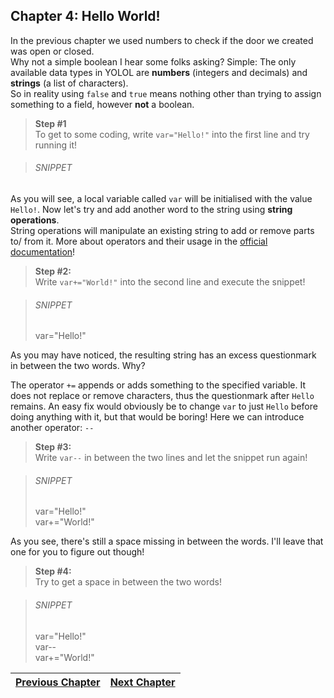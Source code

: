 ## Chapter 4: Hello World!

In the previous chapter we used numbers to check if the door we created was open or closed.<br>
Why not a simple boolean I hear some folks asking? Simple: The only available data types in YOLOL are 
**numbers** (integers and decimals) and **strings** (a list of characters).<br>
So in reality using `false` and `true` means nothing other than trying to assign something to a field, 
however **not** a boolean.

>**Step #1**<br>
>To get to some coding, write `var="Hello!"` into the first line and try running it!

>###### SNIPPET

As you will see, a local variable called `var` will be initialised with the value `Hello!`.
Now let's try and add another word to the string using **string operations**.<br>
String operations will manipulate an existing string to add or remove parts to/ from it.
More about operators and their usage in the [official documentation](https://wiki.starbasegame.com/index.php/YOLOL#Basic_arithmetic_and_assignment_operators)!

>**Step #2:**<br>
>Write `var+="World!"` into the second line and execute the snippet!<br>

>###### SNIPPET
>var="Hello!"

As you may have noticed, the resulting string has an excess questionmark in between the two words. Why?

The operator `+=` appends or adds something to the specified variable. It does not replace or remove characters, thus the questionmark after `Hello` remains. 
An easy fix would obviously be to change `var` to just `Hello` before doing anything with it, but that would be boring! Here we can introduce another operator: `--`

>**Step #3:**<br>
>Write `var--` in between the two lines and let the snippet run again!

>###### SNIPPET
>var="Hello!"<br>
>var+="World!"

As you see, there's still a space missing in between the words. I'll leave that one for you to figure out though!

>**Step #4:**<br>
>Try to get a space in between the two words!

>###### SNIPPET
>var="Hello!"<br>
>var--<br>
>var+="World!"

|[Previous Chapter](c3.md)|[Next Chapter](c5.md)|
|:-:|:-:|
